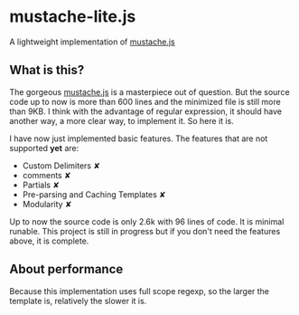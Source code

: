 # mustache-lite.js

A lightweight implementation of [mustache.js](https://github.com/janl/mustache.js)

## What is this?

The gorgeous [mustache.js](https://github.com/janl/mustache.js) is a masterpiece out of question. But the source code up to now is more than 600 lines and the minimized file is still more than 9KB. I think with the advantage of regular expression, it should have another way, a more clear way, to implement it. So here it is.

I have now just implemented basic features. The features that are not supported **yet** are:

* Custom Delimiters ✘
* comments ✘
* Partials ✘
* Pre-parsing and Caching Templates ✘
* Modularity ✘

Up to now the source code is only 2.6k with 96 lines of code. It is minimal runable. This project is still in progress but if you don't need the features above, it is complete.

## About performance

Because this implementation uses full scope regexp, so the larger the template is, relatively the slower it is.